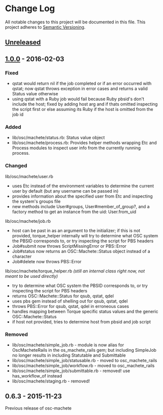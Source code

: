 # Change Log

All notable changes to this project will be documented in this file.
This project adheres to [Semantic Versioning](http://semver.org/).

## [Unreleased]

## [1.0.0] - 2016-02-03

### Fixed

- qstat would return nil if the job completed or if an error occurred with qstat; now qstat throws exception in error cases and returns a valid Status value otherwise
- using qstat with a Ruby job would fail because Ruby pbsid's don't include the host; fixed by adding host arg and if thats omitted inspecting the script first or else assuming its Ruby if the host is omitted from the job id

### Added

- lib/osc/machete/status.rb: Status value object
- lib/osc/machete/process.rb: Provides helper methods wrapping Etc and Process modules to inspect user info from the currently running process.



### Changed

lib/osc/machete/user.rb

- uses Etc instead of the environment variables to determine the current user by default (but any username can be passed in)
- provides information about the specified user from Etc and inspecting the system's groups file
- new methods include User#groups, User#member_of_group?, and a factory method to get an instance from the uid: User.from_uid

lib/osc/machete/job.rb

- host can be past in as an argument to the initializer; if this is not provided, torque_helper internally will try to determine what OSC system the PBSID corresponds to, or try inspecting the script for PBS headers
- Job#submit now throws ScriptMissingError or PBS::Error
- Job#status now returns an OSC::Machete::Status object instead of a character
- Job#delete now throws PBS::Error

lib/osc/machete/torque_helper.rb _(still an internal class right now, not meant to be used directly)_

- try to determine what OSC system the PBSID corresponds to, or try inspecting the script for PBS headers
- returns OSC::Machete::Status for qsub, qstat, qdel
- uses pbs gem instead of shelling out for qsub, qstat, qdel
- throws PBS::Error for qsub, qstat, qdel in erroneous cases
- handles mapping between Torque specific status values and the generic OSC::Machete::Status
- if host not provided, tries to determine host from pbsid and job script

### Removed

- lib/osc/machete/simple_job.rb - module is now alias for OscMacheteRails in the os_machete_rails gem; but including SimpleJob no longer results in including Statutable and Submittable
- lib/osc/machete/simple_job/statusable.rb - moved to osc_machete_rails
- lib/osc/machete/simple_job/workflow.rb - moved to osc_machete_rails
- lib/osc/machete/simple_job/submittable.rb - removed! use has_workflow_of instead
- lib/osc/machete/staging.rb - removed!

## 0.6.3 - 2015-11-23

Previous release of osc-machete

[Unreleased]: https://github.com/AweSim-OSC/osc-machete/compare/v1.0.0...master
[1.0.0]: https://github.com/AweSim-OSC/osc-machete/compare/v0.6.3...v1.0.0

